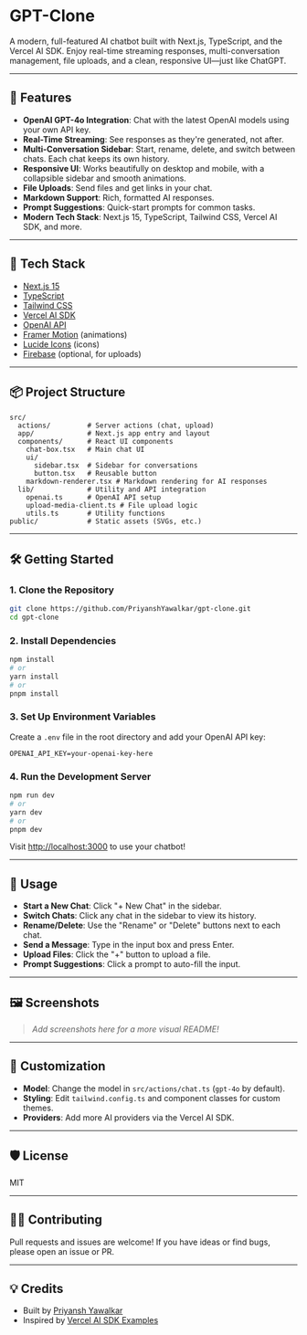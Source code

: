 # GPT-Clone

A modern, full-featured AI chatbot built with Next.js, TypeScript, and the Vercel AI SDK. Enjoy real-time streaming responses, multi-conversation management, file uploads, and a clean, responsive UI—just like ChatGPT.

---

## 🚀 Features

- **OpenAI GPT-4o Integration**: Chat with the latest OpenAI models using your own API key.
- **Real-Time Streaming**: See responses as they're generated, not after.
- **Multi-Conversation Sidebar**: Start, rename, delete, and switch between chats. Each chat keeps its own history.
- **Responsive UI**: Works beautifully on desktop and mobile, with a collapsible sidebar and smooth animations.
- **File Uploads**: Send files and get links in your chat.
- **Markdown Support**: Rich, formatted AI responses.
- **Prompt Suggestions**: Quick-start prompts for common tasks.
- **Modern Tech Stack**: Next.js 15, TypeScript, Tailwind CSS, Vercel AI SDK, and more.

---

## 🧰 Tech Stack

- [Next.js 15](https://nextjs.org/)
- [TypeScript](https://www.typescriptlang.org/)
- [Tailwind CSS](https://tailwindcss.com/)
- [Vercel AI SDK](https://sdk.vercel.ai/docs)
- [OpenAI API](https://platform.openai.com/)
- [Framer Motion](https://www.framer.com/motion/) (animations)
- [Lucide Icons](https://lucide.dev/) (icons)
- [Firebase](https://firebase.google.com/) (optional, for uploads)

---

## 📦 Project Structure

```
src/
  actions/         # Server actions (chat, upload)
  app/             # Next.js app entry and layout
  components/      # React UI components
    chat-box.tsx   # Main chat UI
    ui/
      sidebar.tsx  # Sidebar for conversations
      button.tsx   # Reusable button
    markdown-renderer.tsx # Markdown rendering for AI responses
  lib/             # Utility and API integration
    openai.ts      # OpenAI API setup
    upload-media-client.ts # File upload logic
    utils.ts       # Utility functions
public/            # Static assets (SVGs, etc.)
```

---

## 🛠️ Getting Started

### 1. Clone the Repository

```bash
git clone https://github.com/PriyanshYawalkar/gpt-clone.git
cd gpt-clone
```

### 2. Install Dependencies

```bash
npm install
# or
yarn install
# or
pnpm install
```

### 3. Set Up Environment Variables

Create a `.env` file in the root directory and add your OpenAI API key:

```
OPENAI_API_KEY=your-openai-key-here
```

### 4. Run the Development Server

```bash
npm run dev
# or
yarn dev
# or
pnpm dev
```

Visit [http://localhost:3000](http://localhost:3000) to use your chatbot!

---

## 📝 Usage

- **Start a New Chat**: Click "+ New Chat" in the sidebar.
- **Switch Chats**: Click any chat in the sidebar to view its history.
- **Rename/Delete**: Use the "Rename" or "Delete" buttons next to each chat.
- **Send a Message**: Type in the input box and press Enter.
- **Upload Files**: Click the "+" button to upload a file.
- **Prompt Suggestions**: Click a prompt to auto-fill the input.

---

## 🖼️ Screenshots

> _Add screenshots here for a more visual README!_

---

## 🧩 Customization

- **Model**: Change the model in `src/actions/chat.ts` (`gpt-4o` by default).
- **Styling**: Edit `tailwind.config.ts` and component classes for custom themes.
- **Providers**: Add more AI providers via the Vercel AI SDK.

---

## 🛡️ License

MIT

---

## 🙋‍♂️ Contributing

Pull requests and issues are welcome! If you have ideas or find bugs, please open an issue or PR.

---

## 💡 Credits

- Built by [Priyansh Yawalkar](https://github.com/PriyanshYawalkar)
- Inspired by [Vercel AI SDK Examples](https://sdk.vercel.ai/docs)
